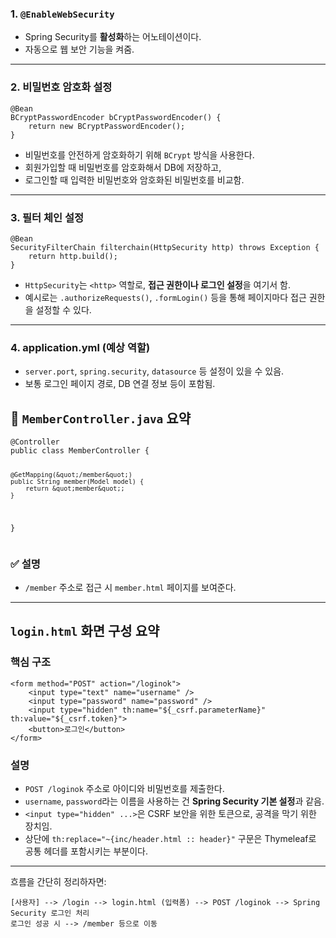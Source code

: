 <h3 id="1--enablewebsecurity">1.  <strong><code>@EnableWebSecurity</code></strong></h3>
<ul>
<li>Spring Security를 <strong>활성화</strong>하는 어노테이션이다.</li>
<li>자동으로 웹 보안 기능을 켜줌.</li>
</ul>
<hr />
<h3 id="2--비밀번호-암호화-설정">2.  <strong>비밀번호 암호화 설정</strong></h3>
<pre><code class="language-java">@Bean
BCryptPasswordEncoder bCryptPasswordEncoder() {
    return new BCryptPasswordEncoder();
}</code></pre>
<ul>
<li>비밀번호를 안전하게 암호화하기 위해 <code>BCrypt</code> 방식을 사용한다.</li>
<li>회원가입할 때 비밀번호를 암호화해서 DB에 저장하고,</li>
<li>로그인할 때 입력한 비밀번호와 암호화된 비밀번호를 비교함.</li>
</ul>
<hr />
<h3 id="3--필터-체인-설정">3.  <strong>필터 체인 설정</strong></h3>
<pre><code class="language-java">@Bean
SecurityFilterChain filterchain(HttpSecurity http) throws Exception {
    return http.build();
}</code></pre>
<ul>
<li><code>HttpSecurity</code>는 <code>&lt;http&gt;</code> 역할로, <strong>접근 권한이나 로그인 설정</strong>을 여기서 함.</li>
<li>예시로는 <code>.authorizeRequests()</code>, <code>.formLogin()</code> 등을 통해 페이지마다 접근 권한을 설정할 수 있다.</li>
</ul>
<hr />
<h3 id="4--applicationyml-예상-역할">4.  application.yml (예상 역할)</h3>
<ul>
<li><code>server.port</code>, <code>spring.security</code>, <code>datasource</code> 등 설정이 있을 수 있음.</li>
<li>보통 로그인 페이지 경로, DB 연결 정보 등이 포함됨.</li>
</ul>
<h2 id="👤-membercontrollerjava-요약">👤 <code>MemberController.java</code> 요약</h2>
<pre><code class="language-java">@Controller
public class MemberController {

    @GetMapping(&quot;/member&quot;)
    public String member(Model model) {
        return &quot;member&quot;;
    }

}</code></pre>
<h3 id="✅-설명">✅ 설명</h3>
<ul>
<li><code>/member</code> 주소로 접근 시 <code>member.html</code> 페이지를 보여준다.</li>
</ul>
<hr />
<h2 id="loginhtml-화면-구성-요약"><code>login.html</code> 화면 구성 요약</h2>
<h3 id="핵심-구조">핵심 구조</h3>
<pre><code class="language-html">&lt;form method=&quot;POST&quot; action=&quot;/loginok&quot;&gt;
    &lt;input type=&quot;text&quot; name=&quot;username&quot; /&gt;
    &lt;input type=&quot;password&quot; name=&quot;password&quot; /&gt;
    &lt;input type=&quot;hidden&quot; th:name=&quot;${_csrf.parameterName}&quot; th:value=&quot;${_csrf.token}&quot;&gt;
    &lt;button&gt;로그인&lt;/button&gt;
&lt;/form&gt;</code></pre>
<h3 id="설명">설명</h3>
<ul>
<li><code>POST /loginok</code> 주소로 아이디와 비밀번호를 제출한다.</li>
<li><code>username</code>, <code>password</code>라는 이름을 사용하는 건 <strong>Spring Security 기본 설정</strong>과 같음.</li>
<li><code>&lt;input type=&quot;hidden&quot; ...&gt;</code>은 CSRF 보안을 위한 토큰으로, 공격을 막기 위한 장치임.</li>
<li>상단에 <code>th:replace=&quot;~{inc/header.html :: header}&quot;</code> 구문은 Thymeleaf로 공통 헤더를 포함시키는 부분이다.</li>
</ul>
<hr />
<p>흐름을 간단히 정리하자면:</p>
<pre><code>[사용자] --&gt; /login --&gt; login.html (입력폼) --&gt; POST /loginok --&gt; Spring Security 로그인 처리
로그인 성공 시 --&gt; /member 등으로 이동</code></pre>